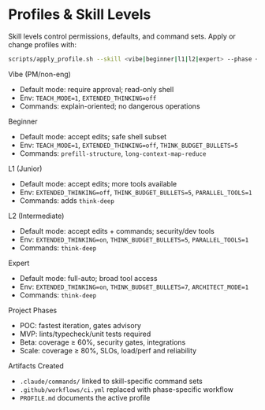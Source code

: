 # Profiles & Skill Levels

Skill levels control permissions, defaults, and command sets. Apply or change profiles with:

```bash
scripts/apply_profile.sh --skill <vibe|beginner|l1|l2|expert> --phase <poc|mvp|beta|scale>
```

Vibe (PM/non-eng)
- Default mode: require approval; read-only shell
- Env: `TEACH_MODE=1`, `EXTENDED_THINKING=off`
- Commands: explain-oriented; no dangerous operations

Beginner
- Default mode: accept edits; safe shell subset
- Env: `TEACH_MODE=1`, `EXTENDED_THINKING=off`, `THINK_BUDGET_BULLETS=5`
- Commands: `prefill-structure`, `long-context-map-reduce`

L1 (Junior)
- Default mode: accept edits; more tools available
- Env: `EXTENDED_THINKING=off`, `THINK_BUDGET_BULLETS=5`, `PARALLEL_TOOLS=1`
- Commands: adds `think-deep`

L2 (Intermediate)
- Default mode: accept edits + commands; security/dev tools
- Env: `EXTENDED_THINKING=on`, `THINK_BUDGET_BULLETS=5`, `PARALLEL_TOOLS=1`
- Commands: `think-deep`

Expert
- Default mode: full-auto; broad tool access
- Env: `EXTENDED_THINKING=on`, `THINK_BUDGET_BULLETS=7`, `ARCHITECT_MODE=1`
- Commands: `think-deep`

Project Phases
- POC: fastest iteration, gates advisory
- MVP: lints/typecheck/unit tests required
- Beta: coverage ≥ 60%, security gates, integrations
- Scale: coverage ≥ 80%, SLOs, load/perf and reliability

Artifacts Created
- `.claude/commands/` linked to skill-specific command sets
- `.github/workflows/ci.yml` replaced with phase-specific workflow
- `PROFILE.md` documents the active profile

